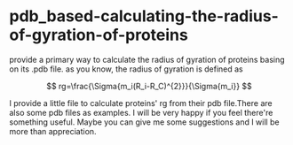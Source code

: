 # pdb_based-calculating-the-radius-of-gyration-of-proteins
provide a primary way to calculate the radius of gyration of proteins basing on its .pdb file.
as you know, the radius of gyration is defined as

$$
  rg=\frac{\Sigma{m_i(R_i-R_C)^{2}}}{\Sigma{m_i}}
$$

I provide a little file to calculate proteins' rg from their pdb file.There are also some pdb files as examples.
I will be very happy if you feel there're something useful.
Maybe you can give me some suggestions and I will be more than appreciation.
